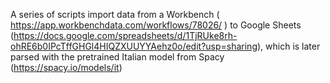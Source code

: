 A series of scripts import data from a Workbench ( https://app.workbenchdata.com/workflows/78026/ ) to Google Sheets (https://docs.google.com/spreadsheets/d/1TjRUke8rh-ohRE6b0IPcTffGHGl4HIQZXUUYYAehz0o/edit?usp=sharing), which is later parsed with the pretrained Italian model from Spacy (https://spacy.io/models/it)
